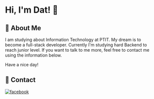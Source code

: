
# Hi, I'm Dat! 👋

  
## 🚀 About Me
I am studying about Information Technology at PTIT. My dream is to become a full-stack developer. Currently I'm studying hard Backend to reach junior level. If you want to talk to me more, feel free to contact me using the information below.

Have a nice day!

  
## 🔗 Contact
[![facebook](https://img.shields.io/badge/facebook-blue?style=for-the-badge&logo=facebook&logoColor=white)](https://fb.com/khacdatdo)
